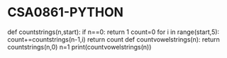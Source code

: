 # CSA0861-PYTHON
def countstrings(n,start):
    if n==0:
        return 1
    count=0
    for i in range(start,5):
        count+=countstrings(n-1,i)
    return count
def countvowelstrings(n):
    return countstrings(n,0)
n=1
print(countvowelstrings(n))
